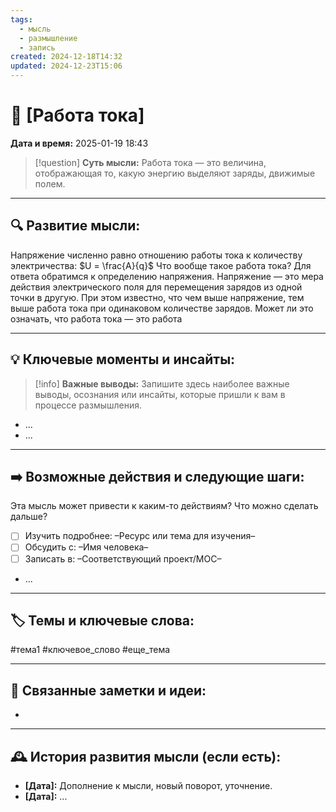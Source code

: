 ```yaml
---
tags:
  - мысль
  - размышление
  - запись
created: 2024-12-18T14:32
updated: 2024-12-23T15:06
---
```


# 💭  [Работа тока]

**Дата и время:** 2025-01-19 18:43

> [!question] **Суть мысли:**
> Работа тока — это величина, отображающая то, какую энергию выделяют заряды, движимые полем.

---

## 🔍 Развитие мысли:

Напряжение численно равно отношению работы тока к количеству электричества:
$U = \frac{A}{q}$
Что вообще такое работа тока? Для ответа обратимся к определению напряжения.
Напряжение — это мера действия электрического поля для перемещения зарядов из одной точки в другую. При этом известно, что чем выше напряжение, тем выше работа тока при одинаковом количестве зарядов. Может ли это означать, что работа тока — это работа 

---

## 💡 Ключевые моменты и инсайты:

> [!info] **Важные выводы:**
> Запишите здесь наиболее важные выводы, осознания или инсайты, которые пришли к вам в процессе размышления.

- ...
- ...

---

## ➡️ Возможные действия и следующие шаги:

Эта мысль может привести к каким-то действиям? Что можно сделать дальше?

- [ ] Изучить подробнее: –Ресурс или тема для изучения–
- [ ] Обсудить с: –Имя человека–
- [ ] Записать в: –Соответствующий проект/MOC–
- ...

---

## 🏷️ Темы и ключевые слова:

#тема1 #ключевое_слово #еще_тема

---

## 🔄 Связанные заметки и идеи:

- 

---

## 🕰️ История развития мысли (если есть):

* **[Дата]:**  Дополнение к мысли, новый поворот, уточнение.
* **[Дата]:**  ...